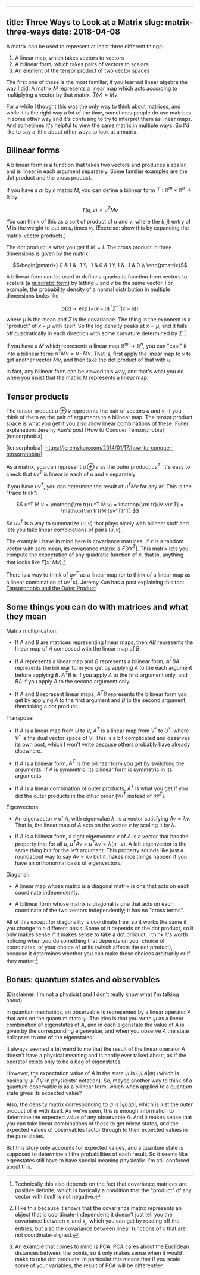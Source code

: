 ----
title: Three Ways to Look at a Matrix
slug: matrix-three-ways
date: 2018-04-08
----

A matrix can be used to represent at least three different things:

1. A linear map, which takes vectors to vectors
2. A bilinear form, which takes pairs of vectors to scalars
3. An element of the tensor product of two vector spaces

The first one of these is the most familiar, if you learned linear algebra the way I did. A matrix $M$ represents a linear map which acts according to multiplying a vector by that matrix, $T(v) = Mv$.

For a while I thought this was the only way to think about matrices, and while it is the right way a lot of the time, sometimes people do use matrices in some other way and it's confusing to try to interpret them as linear maps. And sometimes it's helpful to view the same matrix in multiple ways. So I'd like to say a little about other ways to look at a matrix.

## Bilinear forms

A bilinear form is a function that takes two vectors and produces a scalar, and is linear in each argument separately. Some familiar examples are the dot product and the cross product.

If you have a $m$ by $n$ matrix $M$, you can define a bilinear form $T: \mathbb{R}^m \times \mathbb{R}^n \to \mathbb{R}$ by:

$$T(u, v) = u^T M v$$

You can think of this as a sort of product of $u$ and $v$, where the $(i,j)$ entry of $M$ is the weight to put on $u_i$ times $v_j$. (Exercise: show this by expanding the matrix-vector products.)

The dot product is what you get if $M = I$. The cross product in three dimensions is given by the matrix

$$\begin{pmatrix}
0 & 1 & -1 \\
-1 & 0 & 1 \\
1 & -1 & 0 \\
\end{pmatrix}$$

A bilinear form can be used to define a quadratic function from vectors to scalars (a [quadratic form][quadratic form]) by letting $u$ and $v$ be the same vector. For example, the probability density of a normal distribution in multiple dimensions looks like

$$p(x) \propto \exp( -(x - \mu)^T \Sigma^{-1} (x - \mu) )$$

[quadratic form]: https://en.wikipedia.org/wiki/Quadratic_form

where $\mu$ is the mean and $\Sigma$ is the covariance. The thing in the exponent is a "product" of $x - \mu$ with itself. So the log density peaks at $x = \mu$, and it falls off quadratically in each direction with some curvature determined by $\Sigma$.[^psd]

[^psd]: Technically this also depends on the fact that covariance matrices are positive definite, which is basically a condition that the "product" of any vector with itself is not negative.

If you have a $M$ which represents a linear map $\mathbb{R}^m \to \mathbb{R}^n$, you can "cast" it into a bilinear form: $u^T M v = u \cdot Mv$. That is, first apply the linear map to $v$ to get another vector $M v$, and then take the dot product of that with $u$.

In fact, any bilinear form can be viewed this way, and that's what you do when you insist that the matrix $M$ represents a linear map.

## Tensor products

The tensor product $u \oplus v$ represents the pair of vectors $u$ and $v$, if you think of them as the pair of arguments to a bilinear map. The tensor product space is what you get if you also allow linear combinations of these. Fuller explanation: Jeremy Kun's post [How to Conquer Tensorphobia][tensorphobia]

[tensorphobia]: https://jeremykun.com/2014/01/17/how-to-conquer-tensorphobia/)

As a matrix, you can represent $u \oplus v$ as the outer product $uv^T$. It's easy to check that $uv^T$ is linear in each of $u$ and $v$ separately.

If you have $uv^T$, you can determine the result of $u^T M v$ for any $M$. This is the "trace trick":

$$ u^T M v = \mathop{\rm tr}(u^T M v) = \mathop{\rm tr}(M vu^T) = \mathop{\rm tr}(M (uv^T)^T) $$

So $uv^T$ is a way to summarize $(u, v)$ that plays nicely with bilinear stuff and lets you take linear combinations of pairs $(u, v)$.

The example I have in mind here is covariance matrices. If $x$ is a random vector with zero mean, its covariance matrix is $E[xx^T]$. This matrix lets you compute the expectation of any quadratic function of $x$, that is, anything that looks like $E[x^T M x]$.[^covar-basis-independent]

[^covar-basis-independent]: I like this because it shows that the covariance matrix represents an object that is coordinate-independent; it doesn't just tell you the covariance between $x_i$ and $x_j$, which you can get by reading off the entries, but also the covariance between linear functions of $x$ that are not coordinate-aligned.

There is a way to think of $uv^T$ as a linear map (or to think of a linear map as a linear combination of $uv^T$s). Jeremy Kun has a post explaining this too: [Tensorphobia and the Outer Product](https://jeremykun.com/2016/03/28/tensorphobia-outer-product/)

## Some things you can do with matrices and what they mean

Matrix multiplication:

* If $A$ and $B$ are matrices representing linear maps, then $AB$ represents the linear map of $A$ composed with the linear map of $B$.

* If $A$ represents a linear map and $B$ represents a bilinear form, $A^T B A$ represents the bilinear form you get by applying $A$ to the each argument before applying $B$. $A^T B$ is if you apply $A$ to the first argument only, and $B A$ if you apply $A$ to the second argument only.

* If $A$ and $B$ represent linear maps, $A^T B$ represents the bilinear form you get by applying $A$ to the first argument and $B$ to the second argument, then taking a dot product.

Transpose:

* If $A$ is a linear map from $U$ to $V$, $A^T$ is a linear map from $V^*$ to $U^*$, where $V^*$ is the dual vector space of $V$. This is a bit complicated and deserves its own post, which I won't write because others probably have already elsewhere.

* If $A$ is a bilinear form, $A^T$ is the bilinear form you get by switching the arguments. If $A$ is symmetric, its bilinear form is symmetric in its arguments.

* If $A$ is a linear combination of outer products, $A^T$ is what you get if you did the outer products in the other order ($vu^T$ instead of $uv^T$).

Eigenvectors:

* An eigenvector $v$ of $A$, with eigenvalue $\lambda$, is a vector satisfying $Av = \lambda v$. That is, the linear map of $A$ acts on the vector $v$ by scaling it by $\lambda$.

* If $A$ is a bilinear form, a right eigenvector $v$ of $A$ is a vector that has the property that for all $u$, $u^T A v = u^T \lambda v = \lambda (u \cdot v)$. A left eigenvector is the same thing but for the left argument. This property sounds like just a roundabout way to say $Av = \lambda v$ but it makes nice things happen if you have an orthonormal basis of eigenvectors.

Diagonal:

* A linear map whose matrix is a diagonal matrix is one that acts on each coordinate independently.

* A bilinear form whose matrix is diagonal is one that acts on each coordinate of the two vectors independently; it has no "cross terms".

All of this except for diagonality is coordinate free, so it works the same if you change to a different basis. Some of it depends on the dot product, so it only makes sense if it makes sense to take a dot product. I think it's worth noticing when you do something that depends on your choice of coordinates, or your choice of units (which affects the dot product), because it determines whether you can make these choices arbitrarily or if they matter.[^pca]

[^pca]: An example that comes to mind is [PCA][pca]. PCA cares about the Euclidean distances between the points, so it only makes sense when it would make to take dot products. In particular this means that if you scale some of your variables, the result of PCA will be different!

[pca]: https://en.wikipedia.org/wiki/Principal_component_analysis

## Bonus: quantum states and observables

(Disclaimer: I'm not a physicist and I don't really know what I'm talking about)

In quantum mechanics, an observable is represented by a linear operator $A$ that acts on the quantum state $\psi$. The idea is that you write $\psi$ as a linear combination of eigenstates of $A$, and in each eigenstate the value of $A$ is given by the corresponding eigenvalue, and when you observe $A$ the state collapses to one of the eigenstates.

It always seemed a bit weird to me that the result of the linear operator $A$ doesn't have a physical meaning and is hardly ever talked about, as if the operator exists only to be a bag of eigenstates.

However, the expectation value of $A$ in the state $\psi$ is $\langle \psi | A | \psi \rangle$ (which is basically $\psi^T A \psi$ in physicists' notation). So, maybe another way to think of a quantum observable is as a bilinear form, which when applied to a quantum state gives its expected value?

Also, the density matrix corresponding to $\psi$ is $| \psi \rangle \langle \psi |$, which is just the outer product of $\psi$ with itself. As we've seen, this is enough information to determine the expected value of any observable $A$. And it makes sense that you can take linear combinations of these to get mixed states, and the expected values of observables factor through to their expected values in the pure states.

But this story only accounts for expected values, and a quantum state is supposed to determine all the probabilities of each result. So it seems like eigenstates still have to have special meaning physically. I'm still confused about this.
